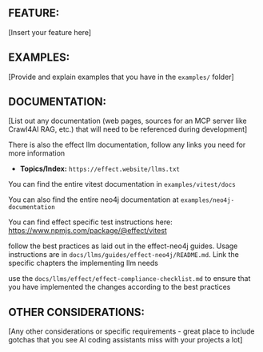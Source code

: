 ## FEATURE:

[Insert your feature here]

## EXAMPLES:

[Provide and explain examples that you have in the `examples/` folder]

## DOCUMENTATION:

[List out any documentation (web pages, sources for an MCP server like Crawl4AI RAG, etc.) that will need to be referenced during development]

There is also the effect llm documentation, follow any links you need for more information
-   **Topics/Index:** `https://effect.website/llms.txt`

You can find the entire vitest documentation in `examples/vitest/docs`

You can also find the entire neo4j documentation at `examples/neo4j-documentation`

You can find effect specific test instructions here: https://www.npmjs.com/package/@effect/vitest

follow the best practices as laid out in the effect-neo4j guides. Usage instructions are in `docs/llms/guides/effect-neo4j/README.md`. Link the specific chapters the implementing llm needs

use the `docs/llms/effect/effect-compliance-checklist.md` to ensure that you have implemented the changes according to the best practices

## OTHER CONSIDERATIONS:

[Any other considerations or specific requirements - great place to include gotchas that you see AI coding assistants miss with your projects a lot]
